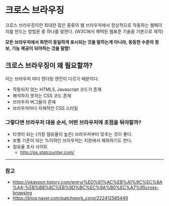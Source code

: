# 크로스 브라우징

크로스 브라우징이란 최대한 많은 종류의 웹 브라우저에서 정상적으로 작동하는 웹페이지를 만드는 방법론 중 하나를 말한다. (W3C에서 채택된 웹표준 기술을 기본으로 제작)

**모든 브라우저에서 화면이 동일하게 표시되는 것을 말하는게 아니라, 동등한 수준의 정보, 기능 제공이 되야하는 것을 말함!**

## 크로스 브라우징이 왜 필요할까?

이는 브라우저 마다 랜더링 엔진이 다르기 때문이다.

- 작동되지 않는 HTML5, Javascript 코드가 존재
- 해석하지 못하는 CSS 코드 존재
- 브라우저 버그들이 존재
- 브라우저마다 자체적인 CSS 스타일

### 그렇다면 브라우저 대응 순서, 어떤 브라우저에 초점을 둬야할까?

- 타겟이 되는 (가장 점유율이 높은) 브라우저부터 맞추는 것이 좋다.
- 보통 기준이 되는 %이하인 브라우저는 지원에서 제외하기도 한다.
- 점유율 조사 사이트
  - http://gs.statcounter.com/

<hr>

### 참고

- https://okayoon.tistory.com/entry/%ED%81%AC%EB%A1%9C%EC%8A%A4-%EB%B8%8C%EB%9D%BC%EC%9A%B0%EC%A7%95cross-browsing
- https://blog.naver.com/patchwork_corp/222412585449
